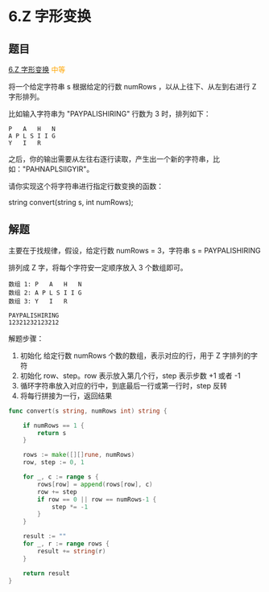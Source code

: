 # 6.Z 字形变换

## 题目

[6.Z 字形变换](https://leetcode.cn/problems/zigzag-conversion/) <span style="color: orange;">中等</span>

将一个给定字符串 s 根据给定的行数 numRows ，以从上往下、从左到右进行 Z 字形排列。

比如输入字符串为 "PAYPALISHIRING" 行数为 3 时，排列如下：
```
P   A   H   N
A P L S I I G
Y   I   R
```
之后，你的输出需要从左往右逐行读取，产生出一个新的字符串，比如："PAHNAPLSIIGYIR"。

请你实现这个将字符串进行指定行数变换的函数：

string convert(string s, int numRows);

## 解题

主要在于找规律，假设，给定行数 numRows = 3，字符串 s = PAYPALISHIRING

排列成 Z 字，将每个字符安一定顺序放入 3 个数组即可。
```
数组 1: P   A   H   N
数组 2: A P L S I I G
数组 3: Y   I   R

PAYPALISHIRING
12321232123212
```

解题步骤：
1. 初始化 给定行数 numRows 个数的数组，表示对应的行，用于 Z 字排列的字符
2. 初始化 row、step。row 表示放入第几个行，step 表示步数 +1 或者 -1
3. 循环字符串放入对应的行中，到底最后一行或第一行时，step 反转
4. 将每行拼接为一行，返回结果

```go
func convert(s string, numRows int) string {

	if numRows == 1 {
		return s
	}

	rows := make([][]rune, numRows)
	row, step := 0, 1

	for _, c := range s {
		rows[row] = append(rows[row], c)
		row += step
		if row == 0 || row == numRows-1 {
			step *= -1
		}
	}

	result := ""
	for _, r := range rows {
		result += string(r)
	}

	return result
}
```